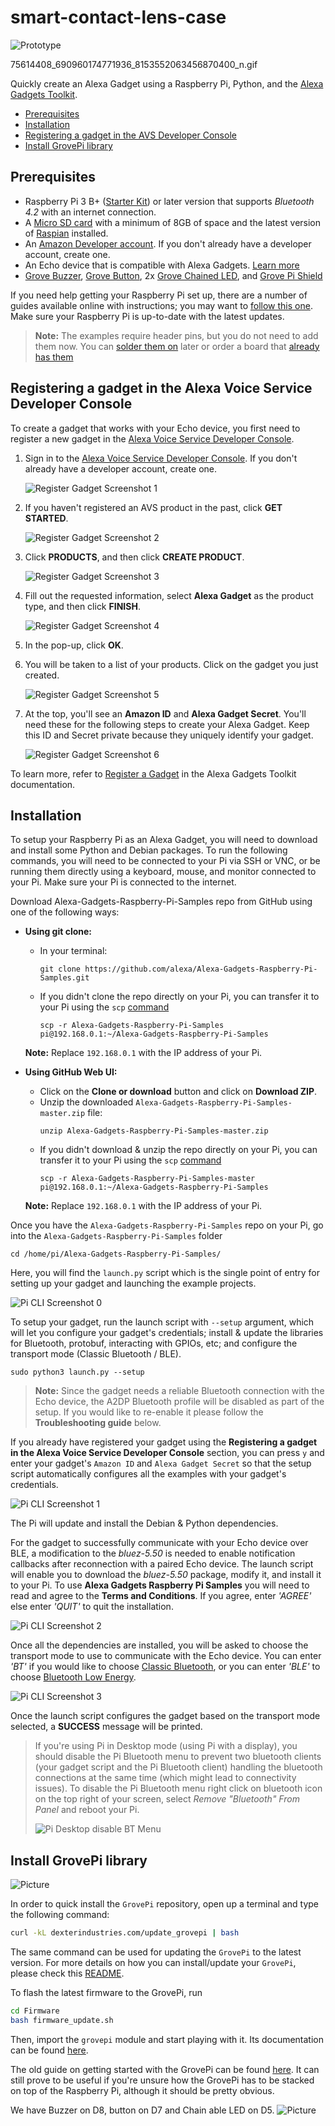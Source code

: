 # smart-contact-lens-case
![Prototype](./docs/_static/images/75614408_690960174771936_8153552063456870400_n.gif)

75614408_690960174771936_8153552063456870400_n.gif

Quickly create an Alexa Gadget using a Raspberry Pi, Python, and the [Alexa Gadgets Toolkit](https://developer.amazon.com/alexa/alexa-gadgets).

- [Prerequisites](#prerequisites)
- [Installation](#installation)
- [Registering a gadget in the AVS Developer Console](#registering-a-gadget-in-the-alexa-voice-service-developer-console)
- [Install GrovePi library](#Iinstall-grovepi-library)

## Prerequisites

- Raspberry Pi 3 B+ ([Starter Kit](https://www.amazon.com/CanaKit-Raspberry-Complete-Starter-Premium/dp/B07BLRSKBV)) or later version that supports *Bluetooth 4.2* with an internet connection.
- A [Micro SD card](https://www.amazon.com/SanDisk-Mobile-MicroSDHC-SDSDQM-B35A-Adapter/dp/B004ZIENBA/) with a minimum of 8GB of space and the latest version of [Raspian](https://www.raspberrypi.org/downloads/raspbian/) installed.
- An [Amazon Developer account](https://developer.amazon.com/alexa). If you don't already have a developer account, create one.
- An Echo device that is compatible with Alexa Gadgets. [Learn more](https://developer.amazon.com/docs/alexa-gadgets-toolkit/overview-bluetooth-gadgets.html#device-bluetooth-support)
- [Grove Buzzer](http://wiki.seeedstudio.com/Grove-Buzzer/), [Grove Button](http://wiki.seeedstudio.com/Grove-Button/), 2x [Grove Chained LED](https://www.seeedstudio.com/Grove-Chainable-RGB-Led-V2-0.html), and [Grove Pi Shield](https://www.seeedstudio.com/GrovePi-p-2241.html)

If you need help getting your Raspberry Pi set up, there are a number of guides available online with instructions; you may want to [follow this one](https://hackernoon.com/raspberry-pi-headless-install-462ccabd75d0). Make sure your Raspberry Pi is up-to-date with the latest updates.

> **Note:** The examples require header pins, but you do not need to add them now. You can [solder them on](https://www.adafruit.com/product/3907) later or order a board that [already has them](https://www.adafruit.com/product/3708)

## Registering a gadget in the Alexa Voice Service Developer Console

To create a gadget that works with your Echo device, you first need to register a new gadget in the [Alexa Voice Service Developer Console](https://developer.amazon.com/avs/home.html#/avs/home).

1. Sign in to the [Alexa Voice Service Developer Console](https://developer.amazon.com/avs/home.html#/avs/home). If you don't already have a developer account, create one.

    ![Register Gadget Screenshot 1](./docs/_static/images/register_gadget_screenshot_1.png)

2. If you haven't registered an AVS product in the past, click **GET STARTED**.

    ![Register Gadget Screenshot 2](./docs/_static/images/register_gadget_screenshot_2.png)

3. Click **PRODUCTS**, and then click **CREATE PRODUCT**.

    ![Register Gadget Screenshot 3](./docs/_static/images/register_gadget_screenshot_3.png)

4. Fill out the requested information, select **Alexa Gadget** as the product type, and then click **FINISH**.

    ![Register Gadget Screenshot 4](./docs/_static/images/register_gadget_screenshot_4.png)

5. In the pop-up, click **OK**.
6. You will be taken to a list of your products. Click on the gadget you just created.

    ![Register Gadget Screenshot 5](./docs/_static/images/register_gadget_screenshot_5.png)

7. At the top, you'll see an **Amazon ID** and **Alexa Gadget Secret**. You'll need these for the following steps to create your Alexa Gadget. Keep this ID and Secret private because they uniquely identify your gadget.

    ![Register Gadget Screenshot 6](./docs/_static/images/register_gadget_screenshot_6.png)

To learn more, refer to [Register a Gadget](https://developer.amazon.com/docs/alexa-gadgets-toolkit/register-gadget.html) in the Alexa Gadgets Toolkit documentation.

## Installation

To setup your Raspberry Pi as an Alexa Gadget, you will need to download and install some Python and Debian packages. To run the following commands, you will need to be connected to your Pi via SSH or VNC, or be running them directly using a keyboard, mouse, and monitor connected to your Pi. Make sure your Pi is connected to the internet.

Download Alexa-Gadgets-Raspberry-Pi-Samples repo from GitHub using one of the following ways:

* **Using git clone:**
    - In your terminal:
        ```
        git clone https://github.com/alexa/Alexa-Gadgets-Raspberry-Pi-Samples.git
        ```
    - If you didn't clone the repo directly on your Pi, you can transfer it to your Pi using the `scp` [command](https://www.raspberrypi.org/documentation/remote-access/ssh/scp.md)
        ```
        scp -r Alexa-Gadgets-Raspberry-Pi-Samples pi@192.168.0.1:~/Alexa-Gadgets-Raspberry-Pi-Samples
        ```
    **Note:** Replace `192.168.0.1` with the IP address of your Pi.
* **Using GitHub Web UI:**
    - Click on the **Clone or download** button and click on **Download ZIP**.
    - Unzip the downloaded `Alexa-Gadgets-Raspberry-Pi-Samples-master.zip` file:
        ```
        unzip Alexa-Gadgets-Raspberry-Pi-Samples-master.zip
        ```
    - If you didn't download & unzip the repo directly on your Pi, you can transfer it to your Pi using the `scp` [command](https://www.raspberrypi.org/documentation/remote-access/ssh/scp.md)
        ```
        scp -r Alexa-Gadgets-Raspberry-Pi-Samples-master pi@192.168.0.1:~/Alexa-Gadgets-Raspberry-Pi-Samples
        ```

    **Note:** Replace `192.168.0.1` with the IP address of your Pi.

Once you have the `Alexa-Gadgets-Raspberry-Pi-Samples` repo on your Pi, go into the `Alexa-Gadgets-Raspberry-Pi-Samples` folder

```
cd /home/pi/Alexa-Gadgets-Raspberry-Pi-Samples/
```

Here, you will find the `launch.py` script which is the single point of entry for setting up your gadget and launching the example projects.

![Pi CLI Screenshot 0](./docs/_static/images/pi_cli_screenshot_0.png)

To setup your gadget, run the launch script with `--setup` argument, which will let you configure your gadget's credentials; install & update the libraries for Bluetooth, protobuf, interacting with GPIOs, etc; and configure the transport mode (Classic Bluetooth / BLE).

```
sudo python3 launch.py --setup
```

> **Note:** Since the gadget needs a reliable Bluetooth connection with the Echo device, the A2DP Bluetooth profile will be disabled as part of the setup. If you would like to re-enable it please follow the **Troubleshooting guide** below.

If you already have registered your gadget using the **Registering a gadget in the Alexa Voice Service Developer Console** section, you can press `y` and enter your gadget's `Amazon ID` and `Alexa Gadget Secret` so that the setup script automatically configures all the examples with your gadget's credentials.

![Pi CLI Screenshot 1](./docs/_static/images/pi_cli_screenshot_1.png)

The Pi will update and install the Debian & Python dependencies. 

For the gadget to successfully communicate with your Echo device over BLE, a modification to the *bluez-5.50* is needed to enable notification callbacks after reconnection with a paired Echo device. The launch script will enable you to download the *bluez-5.50* package, modify it, and install it to your Pi.
To use **Alexa Gadgets Raspberry Pi Samples** you will need to read and agree to the **Terms and Conditions**. If you agree, enter *'AGREE'* else enter *'QUIT'* to quit the installation.

![Pi CLI Screenshot 2](./docs/_static/images/pi_cli_screenshot_2.png)

Once all the dependencies are installed, you will be asked to choose the transport mode to use to communicate with the Echo device.
You can enter *'BT'* if you would like to choose [Classic Bluetooth](https://developer.amazon.com/docs/alexa-gadgets-toolkit/overview-bluetooth-gadgets.html#classic-bluetooth), or you can enter *'BLE'* to choose [Bluetooth Low Energy](https://developer.amazon.com/docs/alexa-gadgets-toolkit/overview-bluetooth-gadgets.html#bluetooth-low-energy-beta).

![Pi CLI Screenshot 3](./docs/_static/images/pi_cli_screenshot_3.png)

Once the launch script configures the gadget based on the transport mode selected, a **SUCCESS** message will be printed.

> If you're using Pi in Desktop mode (using Pi with a display), you should disable the Pi Bluetooth menu to prevent two bluetooth clients (your gadget script and the Pi Bluetooth client) handling the bluetooth connections at the same time (which might lead to connectivity issues).
To disable the Pi Bluetooth menu right click on bluetooth icon on the top right of your screen, select *Remove "Bluetooth" From Panel* and reboot your Pi.
>
>![Pi Desktop disable BT Menu](./docs/_static/images/pi_desktop_disable_bt_menu.png)

## Install GrovePi library
![Picture](./docs/_static/images/grove_pi.jpeg)

In order to quick install the `GrovePi` repository, open up a terminal and type the following command:
```bash
curl -kL dexterindustries.com/update_grovepi | bash
```
The same command can be used for updating the `GrovePi` to the latest version. For more details on how you can install/update your `GrovePi`, please check this [README](Script/README.md).

To flash the latest firmware to the GrovePi, run
```bash
cd Firmware
bash firmware_update.sh
```

Then, import the `grovepi` module and start playing with it. Its documentation can be found [here](https://dexterind.github.io/GrovePi).

The old guide on getting started with the GrovePi can be found [here](http://www.dexterindustries.com/GrovePi/get-started-with-the-grovepi/). It can still prove to be useful if you're unsure how the GrovePi has to be stacked on top of the Raspberry Pi, although it should be pretty obvious.

We have Buzzer on D8, button on D7 and Chain able LED on D5. 
![Picture](./docs/_static/images/grove_pi_connection.jpg)



